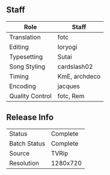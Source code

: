 ## Staff

| Role           | Staff         |
|-----------------|---------------|
| Translation     | fotc          |
| Editing         | Ioryogi       |
| Typesetting     | Sutai         |
| Song Styling    | cardslash02   |
| Timing          | KmE, archdeco |
| Encoding        | jacques       |
| Quality Control | fotc, Rem     |

## Release Info

|              |           |
|--------------|-----------|
| Status       | Complete  |
| Batch Status | Complete  |
| Source       | TVRip     |
| Resolution   | 1280x720  |
